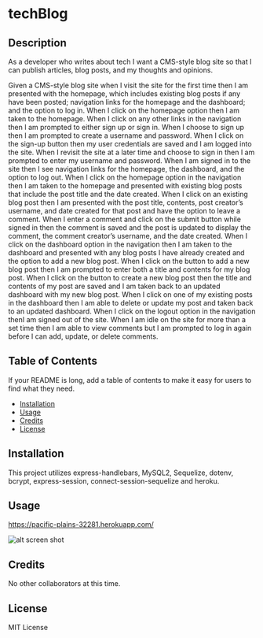 # techBlog

## Description

As a developer who writes about tech I want a CMS-style blog site so that I can publish articles, blog posts, and my thoughts and opinions.

Given a CMS-style blog site when I visit the site for the first time then I am presented with the homepage, which includes existing blog posts if any have been posted; navigation links for the homepage and the dashboard; and the option to log in.
When I click on the homepage option then I am taken to the homepage.
When I click on any other links in the navigation then I am prompted to either sign up or sign in.
When I choose to sign up then I am prompted to create a username and password.
When I click on the sign-up button then my user credentials are saved and I am logged into the site.
When I revisit the site at a later time and choose to sign in then I am prompted to enter my username and password.
When I am signed in to the site then I see navigation links for the homepage, the dashboard, and the option to log out.
When I click on the homepage option in the navigation then I am taken to the homepage and presented with existing blog posts that include the post title and the date created.
When I click on an existing blog post then I am presented with the post title, contents, post creator’s username, and date created for that post and have the option to leave a comment.
When I enter a comment and click on the submit button while signed in then the comment is saved and the post is updated to display the comment, the comment creator’s username, and the date created.
When I click on the dashboard option in the navigation then I am taken to the dashboard and presented with any blog posts I have already created and the option to add a new blog post.
When I click on the button to add a new blog post then I am prompted to enter both a title and contents for my blog post.
When I click on the button to create a new blog post then the title and contents of my post are saved and I am taken back to an updated dashboard with my new blog post.
When I click on one of my existing posts in the dashboard then I am able to delete or update my post and taken back to an updated dashboard.
When I click on the logout option in the navigation thenI am signed out of the site.
When I am idle on the site for more than a set time then I am able to view comments but I am prompted to log in again before I can add, update, or delete comments.

## Table of Contents

If your README is long, add a table of contents to make it easy for users to find what they need.

- [Installation](#installation)
- [Usage](#usage)
- [Credits](#credits)
- [License](#license)

## Installation

This project utilizes express-handlebars, MySQL2, Sequelize, dotenv, bcrypt, express-session, connect-session-sequelize and heroku. 

## Usage

https://pacific-plains-32281.herokuapp.com/

![alt screen shot](https://file%2B.vscode-resource.vscode-cdn.net/Users/janellecikanek/Desktop/techBlog/images/TECHBLOG.png?version%3D1670555695845)
## Credits

No other collaborators at this time.

## License

MIT License

